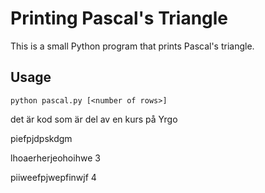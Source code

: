 # Printing Pascal's Triangle

This is a small Python program that prints Pascal's triangle.

## Usage

`python pascal.py [<number of rows>]`

det är kod som är del av en kurs
på Yrgo

piefpjdpskdgm

lhoaerherjeohoihwe 3

piiweefpjwepfinwjf 4